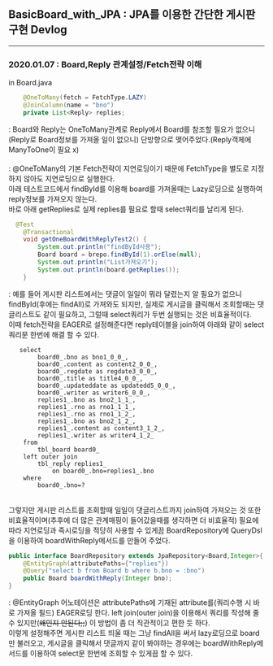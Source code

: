 ## BasicBoard_with_JPA : JPA를 이용한 간단한 게시판 구현 Devlog

------------------------------------------------------------------------------------------------

### 2020.01.07 : Board,Reply 관계설정/Fetch전략 이해 

in Board.java
```java
    @OneToMany(fetch = FetchType.LAZY)
    @JoinColumn(name = "bno")
    private List<Reply> replies;
```
: Board와 Reply는 OneToMany관계로 Reply에서 Board를 참조할 필요가 없으니(Reply로 Board정보를 가져올 일이 없으니) 단방향으로 맺어주었다.(Reply객체에 ManyToOne이 필요 x)<br>
<br>
: @OneToMany의 기본 Fetch전략이 지연로딩이기 때문에 FetchType을 별도로 지정하지 않아도 지연로딩으로 실행한다. <br>
아래 테스트코드에서 findById를 이용해 board를 가져올때는 Lazy로딩으로 실행하여 reply정보를 가져오지 않는다. <br> 바로 아래 getReplies로 실제 replies를 필요로 할때 select쿼리를 날리게 된다. <br>
```java
  @Test
    @Transactional
    void getOneBoardWithReplyTest2() {
        System.out.println("findById사용");
        Board board = brepo.findById(1).orElse(null);
        System.out.println("List가져오기");
        System.out.println(board.getReplies());
    }
```
: 예를 들어 게시판 리스트에서는 댓글이 일일이 뭐라 달렸는지 알 필요가 없으니 findById(후에는 findAll)로 가져와도 되지만, 실제로 게시글을 클릭해서 조회할때는 댓글리스트도 같이 필요하고, 그럴때 select쿼리가 두번 실행되는 것은 비효율적이다.<br>
이때 fetch전략을 EAGER로 설정해준다면 reply테이블을 join하여 아래와 같이 select쿼리문 한번에 해결 할 수 있다. <br>
```
   select
        board0_.bno as bno1_0_0_,
        board0_.content as content2_0_0_,
        board0_.regdate as regdate3_0_0_,
        board0_.title as title4_0_0_,
        board0_.updateddate as updatedd5_0_0_,
        board0_.writer as writer6_0_0_,
        replies1_.bno as bno2_1_1_,
        replies1_.rno as rno1_1_1_,
        replies1_.rno as rno1_1_2_,
        replies1_.bno as bno2_1_2_,
        replies1_.content as content3_1_2_,
        replies1_.writer as writer4_1_2_ 
    from
        tbl_board board0_ 
    left outer join
        tbl_reply replies1_ 
            on board0_.bno=replies1_.bno 
    where
        board0_.bno=?
```    
<br>
그렇지만 게시판 리스트를 조회할때 일일이 댓글리스트까지 join하여 가져오는 것 또한 비효율적이며(추후에 더 많은 관계매핑이 들어갔을때를 생각하면 더 비효율적) 필요에 따라 지연로딩과 즉시로딩을 적당히 사용할 수 있게끔 BoardRepository에 QueryDsl을 이용하여 boardWithReply메서드를 만들어 주었다. 
<br>

```java
public interface BoardRepository extends JpaRepository<Board,Integer>{
    @EntityGraph(attributePaths={"replies"})
    @Query("select b from Board b where b.bno = :bno")
    public Board boardWithReply(Integer bno);
}
```

: @EntityGraph 어노테이션은 attributePaths에 기재된 attribute를(쿼리수행 시 바로 가져올 필드) EAGER로딩 한다. left join(outer join)을 이용해서 쿼리를 작성해 줄 수 있지만(~~왜인지 안된다;;~~) 이 방법이 좀 더 직관적이고 편한 듯 하다.<br>
이렇게 설정해주면 게시판 리스트 띄울 때는 그냥 findAll을 써서 lazy로딩으로 board만 불러오고, 게시글을 클릭해서 댓글까지 같이 봐야하는 경우에는 boardWithReply메서드를 이용하여 select문 한번에 조회할 수 있게끔 할 수 있다. 



